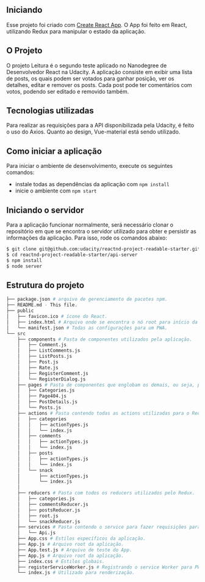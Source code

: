 ## Iniciando

Esse projeto foi criado com [Create React App](https://github.com/facebookincubator/create-react-app).
O App foi feito em React, utilizando Redux para manipular o estado da aplicação.

## O Projeto

O projeto Leitura é o segundo teste aplicado no Nanodegree de Desenvolvedor React na Udacity.
A aplicação consiste em exibir uma lista de posts, os quais podem ser votados para ganhar posição, ver os detalhes, editar
e remover os posts. Cada post pode ter comentários com votos, podendo ser editado e removido também.

## Tecnologias utilizadas

Para realizar as requisições para a API disponibilizada pela Udacity, é feito o uso do Axios.
Quanto ao design, Vue-material está sendo utilizado.

## Como iniciar a aplicação

Para iniciar o ambiente de desenvolvimento, execute os seguintes comandos:

* instale todas as dependências da aplicação com `npm install`
* inicie o ambiente com `npm start`

## Iniciando o servidor

Para a aplicação funcionar normalmente, será necessário clonar o repositório em que se encontra o servidor utilizado
para obter e persistir as informações da aplicação. Para isso, rode os comandos abaixo:

```sh
$ git clone git@github.com:udacity/reactnd-project-readable-starter.git
$ cd reactnd-project-readable-starter/api-server
$ npm install
$ node server
```

## Estrutura do projeto
```bash
├── package.json # arquivo de gerenciamento de pacotes npm.
├── README.md - This file.
├── public
│   ├── favicon.ico # ícone do React.
│   ├── index.html # Arquivo onde se encontra o nó root para início da aplicação.
│   └── manifest.json # Todas as configurações para um PWA.
└── src
    ├── components # Pasta de componentes utilizados pela aplicação.
    │   ├── Comment.js
    │   ├── ListComments.js
    │   ├── ListPosts.js
    │   ├── Post.js
    │   ├── Rate.js
    │   ├── RegisterComment.js
    │   └── RegisterDialog.js
    ├── pages # Pasta de componentes que englobam os demais, ou seja, páginas.
    │   ├── Categories.js
    │   ├── Page404.js
    │   ├── PostDetails.js
    │   └── Posts.js
    ├── actions # Pasta contendo todas as actions utilizadas para o Redux.
    │   ├── categories
    │   │   ├── actionTypes.js
    │   │   └── index.js
    │   ├── comments
    │   │   ├── actionTypes.js
    │   │   └── index.js
    │   ├── posts
    │   │   ├── actionTypes.js
    │   │   └── index.js
    │   └── snack
    │       ├── actionTypes.js
    │       └── index.js
    │    
    ├── reducers # Pasta com todos os reducers utilizados pelo Redux.
    │   ├── categories.js
    │   ├── commentsReducer.js
    │   ├── postsReducer.js
    │   ├── root.js
    │   └── snackReducer.js
    ├── services # Pasta contendo o service para fazer requisições para a API.
    │   └── Api.js
    ├── App.css # Estilos específicos da aplicação.
    ├── App.js # Arquivo root da aplicação.
    ├── App.test.js # Arquivo de teste do App.
    ├── App.js # Arquivo root da aplicação.
    ├── index.css # Estilos globais.
    ├── registerServiceWorker.js # Registrando o service Worker para PWA.
    └── index.js # Utilizado para renderização.
```

